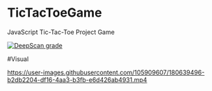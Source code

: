 # TicTacToeGame
JavaScript Tic-Tac-Toe Project Game

[![DeepScan grade](https://deepscan.io/api/teams/18425/projects/21779/branches/633447/badge/grade.svg)](https://deepscan.io/dashboard#view=project&tid=18425&pid=21779&bid=633447)

#Visual

https://user-images.githubusercontent.com/105909607/180639496-b2db2204-df16-4aa3-b3fb-e6d426ab4931.mp4

